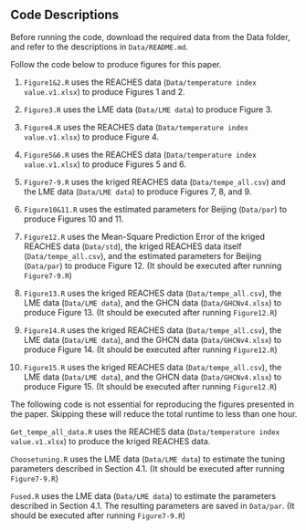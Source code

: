 ## Code Descriptions

Before running the code, download the required data from the Data folder, and refer to the descriptions in `Data/README.md`.

Follow the code below to produce figures for this paper. 

1. `Figure1&2.R` uses the REACHES data (`Data/temperature index value.v1.xlsx`) to produce Figures 1 and 2.

2. `Figure3.R` uses the LME data (`Data/LME data`) to produce Figure 3.

3. `Figure4.R` uses the REACHES data (`Data/temperature index value.v1.xlsx`) to produce Figure 4.

4. `Figure5&6.R` uses the REACHES data (`Data/temperature index value.v1.xlsx`) to produce Figures 5 and 6.

5. `Figure7-9.R` uses the kriged REACHES data (`Data/tempe_all.csv`) and the LME data (`Data/LME data`) to produce Figures 7, 8, and 9.

6. `Figure10&11.R` uses the estimated parameters for Beijing (`Data/par`) to produce Figures 10 and 11.

7. `Figure12.R` uses the Mean-Square Prediction Error of the kriged REACHES data (`Data/std`), the kriged REACHES data itself (`Data/tempe_all.csv`), and the estimated parameters for Beijing (`Data/par`) to produce Figure 12. (It should be executed after running `Figure7-9.R`)
   
8. `Figure13.R` uses the kriged REACHES data (`Data/tempe_all.csv`), the LME data (`Data/LME data`), and the GHCN data (`Data/GHCNv4.xlsx`) to produce Figure 13. (It should be executed after running `Figure12.R`)

9. `Figure14.R` uses the kriged REACHES data (`Data/tempe_all.csv`), the LME data (`Data/LME data`), and the GHCN data (`Data/GHCNv4.xlsx`) to produce Figure 14. (It should be executed after running `Figure12.R`)

10. `Figure15.R` uses the kriged REACHES data (`Data/tempe_all.csv`), the LME data (`Data/LME data`), and the GHCN data (`Data/GHCNv4.xlsx`) to produce Figure 15. (It should be executed after running `Figure12.R`)

The following code is not essential for reproducing the figures presented in the paper. Skipping these will reduce the total runtime to less than one hour.

`Get_tempe_all_data.R` uses the REACHES data (`Data/temperature index value.v1.xlsx`) to produce the kriged REACHES data.

`Choosetuning.R` uses the LME data (`Data/LME data`) to estimate the tuning parameters described in Section 4.1. (It should be executed after running `Figure7-9.R`)

`Fused.R` uses the LME data (`Data/LME data`) to estimate the parameters described in Section 4.1. The resulting parameters are saved in `Data/par`. (It should be executed after running `Figure7-9.R`)
